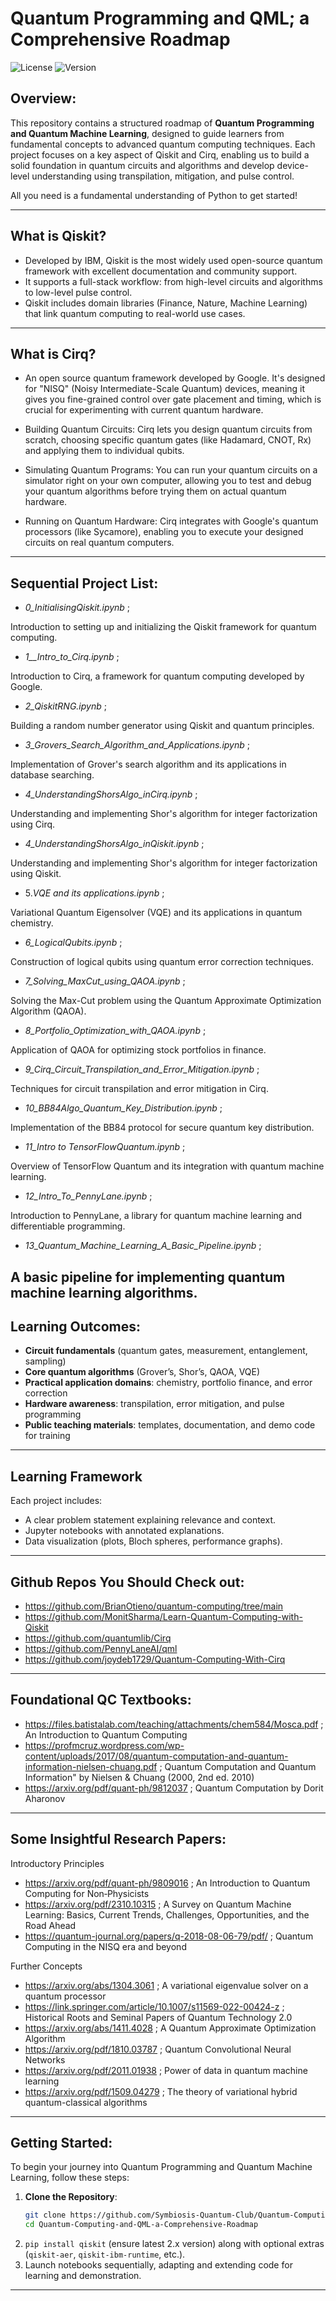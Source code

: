 # Quantum Programming and QML; a Comprehensive Roadmap

![License](https://img.shields.io/badge/license-Apache2.0-blue.svg)
![Version](https://img.shields.io/badge/version-1.0.0-brightgreen.svg)


## Overview:

This repository contains a structured roadmap of **Quantum Programming and Quantum Machine Learning**, designed to guide learners from fundamental concepts to advanced quantum computing techniques. Each project focuses on a key aspect of Qiskit and Cirq, enabling us to build a solid foundation in quantum circuits and algorithms and develop device-level understanding using transpilation, mitigation, and pulse control.

All you need is a fundamental understanding of Python to get started!

---
## What is Qiskit?

- Developed by IBM, Qiskit is the most widely used open-source quantum framework with excellent documentation and community support.  
- It supports a full-stack workflow: from high-level circuits and algorithms to low-level pulse control.  
- Qiskit includes domain libraries (Finance, Nature, Machine Learning) that link quantum computing to real-world use cases.
---
## What is Cirq?
- An open source quantum framework developed by Google. It's designed for "NISQ" (Noisy Intermediate-Scale Quantum) devices, meaning it gives you fine-grained control over gate placement and timing, which is crucial for experimenting with current quantum hardware.

- Building Quantum Circuits: Cirq lets you design quantum circuits from scratch, choosing specific quantum gates (like Hadamard, CNOT, Rx) and applying them to individual qubits.
- Simulating Quantum Programs: You can run your quantum circuits on a simulator right on your own computer, allowing you to test and debug your quantum algorithms before trying them on actual quantum hardware.

- Running on Quantum Hardware: Cirq integrates with Google's quantum processors (like Sycamore), enabling you to execute your designed circuits on real quantum computers.

---
## Sequential Project List:

- *0_InitialisingQiskit.ipynb* ;

Introduction to setting up and initializing the Qiskit framework for quantum computing.

- *1__Intro_to_Cirq.ipynb* ;

Introduction to Cirq, a framework for quantum computing developed by Google.

- *2_QiskitRNG.ipynb* ;

Building a random number generator using Qiskit and quantum principles.

- *3_Grovers_Search_Algorithm_and_Applications.ipynb* ;
  
Implementation of Grover's search algorithm and its applications in database searching.

- *4_UnderstandingShorsAlgo_inCirq.ipynb* ;

Understanding and implementing Shor's algorithm for integer factorization using Cirq.

- *4_UnderstandingShorsAlgo_inQiskit.ipynb* ;
  
Understanding and implementing Shor's algorithm for integer factorization using Qiskit.

- 5.*VQE and its applications.ipynb* ;

Variational Quantum Eigensolver (VQE) and its applications in quantum chemistry.

- *6_LogicalQubits.ipynb* ;

Construction of logical qubits using quantum error correction techniques.

- *7_Solving_MaxCut_using_QAOA.ipynb* ;
  
Solving the Max-Cut problem using the Quantum Approximate Optimization Algorithm (QAOA).

- *8_Portfolio_Optimization_with_QAOA.ipynb* ;
  
Application of QAOA for optimizing stock portfolios in finance.

- *9_Cirq_Circuit_Transpilation_and_Error_Mitigation.ipynb* ;
  
Techniques for circuit transpilation and error mitigation in Cirq.

- *10_BB84Algo_Quantum_Key_Distribution.ipynb* ;

Implementation of the BB84 protocol for secure quantum key distribution.

- *11_Intro to TensorFlowQuantum.ipynb* ;
  
Overview of TensorFlow Quantum and its integration with quantum machine learning.

- *12_Intro_To_PennyLane.ipynb* ;
  
Introduction to PennyLane, a library for quantum machine learning and differentiable programming.

- *13_Quantum_Machine_Learning_A_Basic_Pipeline.ipynb* ;

A basic pipeline for implementing quantum machine learning algorithms.
---

## Learning Outcomes:

- **Circuit fundamentals** (quantum gates, measurement, entanglement, sampling)
- **Core quantum algorithms** (Grover’s, Shor’s, QAOA, VQE)
- **Practical application domains**: chemistry, portfolio finance, and error correction
- **Hardware awareness**: transpilation, error mitigation, and pulse programming
- **Public teaching materials**: templates, documentation, and demo code for training

---

## Learning Framework

Each project includes:

- A clear problem statement explaining relevance and context.
- Jupyter notebooks with annotated explanations.
- Data visualization (plots, Bloch spheres, performance graphs).

---
## Github Repos You Should Check out:
- https://github.com/BrianOtieno/quantum-computing/tree/main
- https://github.com/MonitSharma/Learn-Quantum-Computing-with-Qiskit
- https://github.com/quantumlib/Cirq
- https://github.com/PennyLaneAI/qml
- https://github.com/joydeb1729/Quantum-Computing-With-Cirq
---
## Foundational QC Textbooks:
- https://files.batistalab.com/teaching/attachments/chem584/Mosca.pdf ; An Introduction to Quantum Computing
- https://profmcruz.wordpress.com/wp-content/uploads/2017/08/quantum-computation-and-quantum-information-nielsen-chuang.pdf  ; Quantum Computation and Quantum Information" by Nielsen & Chuang (2000, 2nd ed. 2010)
- https://arxiv.org/pdf/quant-ph/9812037 ; Quantum Computation by Dorit Aharonov
---
## Some Insightful Research Papers:
Introductory Principles
- https://arxiv.org/pdf/quant-ph/9809016 ; An Introduction to Quantum Computing for Non‑Physicists
- https://arxiv.org/pdf/2310.10315 ; A Survey on Quantum Machine Learning: Basics, Current Trends, Challenges, Opportunities, and the Road Ahead
- https://quantum-journal.org/papers/q-2018-08-06-79/pdf/ ; Quantum Computing in the NISQ era and beyond


Further Concepts
- https://arxiv.org/abs/1304.3061 ; A variational eigenvalue solver on a quantum processor
- https://link.springer.com/article/10.1007/s11569-022-00424-z ; Historical Roots and Seminal Papers of Quantum Technology 2.0
- https://arxiv.org/abs/1411.4028 ; A Quantum Approximate Optimization Algorithm
- https://arxiv.org/pdf/1810.03787 ; Quantum Convolutional Neural Networks
- https://arxiv.org/pdf/2011.01938 ; Power of data in quantum machine learning
- https://arxiv.org/pdf/1509.04279 ; The theory of variational hybrid quantum-classical algorithms

---
## Getting Started:

To begin your journey into Quantum Programming and Quantum Machine Learning, follow these steps:

1. **Clone the Repository**:
   ```bash
   git clone https://github.com/Symbiosis-Quantum-Club/Quantum-Computing-and-QML-a-Comprehensive-Roadmap
   cd Quantum-Computing-and-QML-a-Comprehensive-Roadmap
2. `pip install qiskit` (ensure latest 2.x version) along with optional extras (`qiskit-aer`, `qiskit-ibm-runtime`, etc.).
3. Launch notebooks sequentially, adapting and extending code for learning and demonstration.

---




